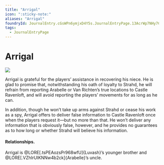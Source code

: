 ```yaml
---
title: "Arrigal"
icon: ":sticky-note:"
aliases: "Arrigal"
foundryId: JournalEntry.cGsWPn6ymjxD4Y5s.JournalEntryPage.13AcrWp7NHy7CLLE
tags:
  - JournalEntryPage
---
```


# Arrigal
![](tokenizer\cos_tokens\arrigal.webp)

Arrigal is grateful for the players’ assistance in recovering his niece. He is glad to promise that, notwithstanding his oath of loyalty to Strahd, he will refrain from reporting Arabelle or Van Richten’s true locations to Castle Ravenloft, and will avoid reporting the players’ movements for as long as he can.

In addition, though he won’t take up arms against Strahd or cease his work as a spy, Arrigal offers to deliver false information to Castle Ravenloft once when the players request it—but no more than that. He won’t deliver any information that is obviously false, however, and he provides no guarantees as to how long or whether Strahd will believe his information.


#### Relationships. 
Arrigal is @LORE[.tsPEAozsPr968wfU]{Luvash}’s younger brother and @LORE[.VZhIrUIKNNw4b2ck]{Arabelle}’s uncle.